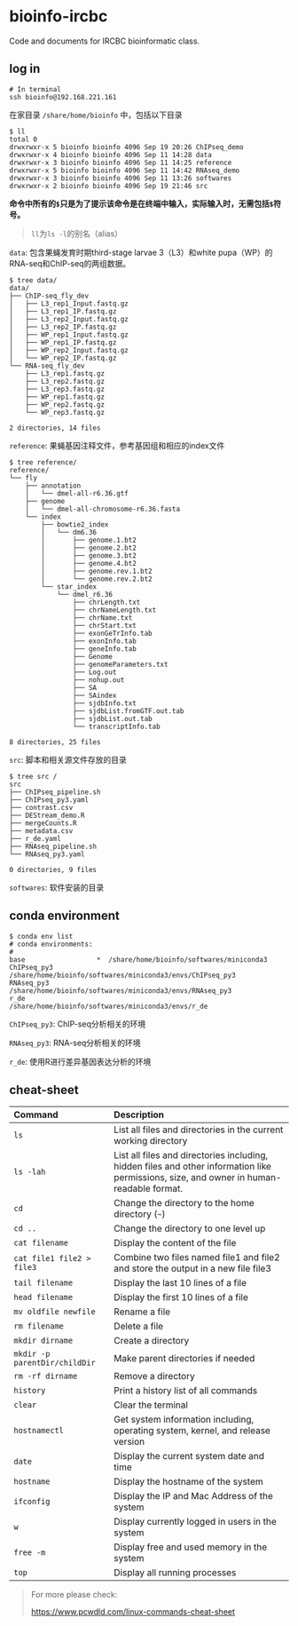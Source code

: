 # bioinfo-ircbc

Code and documents for IRCBC bioinformatic class.

## log in

```shell
# In terminal
ssh bioinfo@192.168.221.161
```

在家目录 `/share/home/bioinfo` 中，包括以下目录

```shell
$ ll
total 0
drwxrwxr-x 5 bioinfo bioinfo 4096 Sep 19 20:26 ChIPseq_demo
drwxrwxr-x 4 bioinfo bioinfo 4096 Sep 11 14:28 data
drwxrwxr-x 3 bioinfo bioinfo 4096 Sep 11 14:25 reference
drwxrwxr-x 5 bioinfo bioinfo 4096 Sep 11 14:42 RNAseq_demo
drwxrwxr-x 3 bioinfo bioinfo 4096 Sep 11 13:26 softwares
drwxrwxr-x 2 bioinfo bioinfo 4096 Sep 19 21:46 src
```

**命令中所有的`$`只是为了提示该命令是在终端中输入，实际输入时，无需包括`$`符号。**

> `ll`为`ls -l`的别名（alias）

`data`: 包含果蝇发育时期third-stage larvae 3（L3）和white pupa（WP）的RNA-seq和ChIP-seq的两组数据。

```shell
$ tree data/
data/
├── ChIP-seq_fly_dev
│   ├── L3_rep1_Input.fastq.gz
│   ├── L3_rep1_IP.fastq.gz
│   ├── L3_rep2_Input.fastq.gz
│   ├── L3_rep2_IP.fastq.gz
│   ├── WP_rep1_Input.fastq.gz
│   ├── WP_rep1_IP.fastq.gz
│   ├── WP_rep2_Input.fastq.gz
│   └── WP_rep2_IP.fastq.gz
└── RNA-seq_fly_dev
    ├── L3_rep1.fastq.gz
    ├── L3_rep2.fastq.gz
    ├── L3_rep3.fastq.gz
    ├── WP_rep1.fastq.gz
    ├── WP_rep2.fastq.gz
    └── WP_rep3.fastq.gz

2 directories, 14 files
```



`reference`: 果蝇基因注释文件，参考基因组和相应的index文件

```shell
$ tree reference/
reference/
└── fly
    ├── annotation
    │   └── dmel-all-r6.36.gtf
    ├── genome
    │   └── dmel-all-chromosome-r6.36.fasta
    └── index
        ├── bowtie2_index
        │   └── dm6.36
        │       ├── genome.1.bt2
        │       ├── genome.2.bt2
        │       ├── genome.3.bt2
        │       ├── genome.4.bt2
        │       ├── genome.rev.1.bt2
        │       └── genome.rev.2.bt2
        └── star_index
            └── dmel_r6.36
                ├── chrLength.txt
                ├── chrNameLength.txt
                ├── chrName.txt
                ├── chrStart.txt
                ├── exonGeTrInfo.tab
                ├── exonInfo.tab
                ├── geneInfo.tab
                ├── Genome
                ├── genomeParameters.txt
                ├── Log.out
                ├── nohup.out
                ├── SA
                ├── SAindex
                ├── sjdbInfo.txt
                ├── sjdbList.fromGTF.out.tab
                ├── sjdbList.out.tab
                └── transcriptInfo.tab

8 directories, 25 files
```

`src`: 脚本和相关源文件存放的目录

```shell
$ tree src /
src
├── ChIPseq_pipeline.sh
├── ChIPseq_py3.yaml
├── contrast.csv
├── DEStream_demo.R
├── mergeCounts.R
├── metadata.csv
├── r_de.yaml
├── RNAseq_pipeline.sh
└── RNAseq_py3.yaml

0 directories, 9 files
```

`softwares`: 软件安装的目录



## conda environment

```shell
$ conda env list
# conda environments:
#
base                  *  /share/home/bioinfo/softwares/miniconda3
ChIPseq_py3              /share/home/bioinfo/softwares/miniconda3/envs/ChIPseq_py3
RNAseq_py3               /share/home/bioinfo/softwares/miniconda3/envs/RNAseq_py3
r_de                     /share/home/bioinfo/softwares/miniconda3/envs/r_de
```

`ChIPseq_py3`: ChIP-seq分析相关的环境

`RNAseq_py3`: RNA-seq分析相关的环境

`r_de`: 使用R进行差异基因表达分析的环境



## cheat-sheet

| Command                       | Description                                                  |
| :---------------------------- | :----------------------------------------------------------- |
| `ls`                          | List all files and directories in the current working directory |
| `ls -lah`                     | List all files and directories including, hidden files and other information like permissions, size, and owner in human-readable format. |
| `cd`                          | Change the directory to the home directory (`~`)             |
| `cd ..`                       | Change the directory to one level up                         |
| `cat filename`                | Display the content of the file                              |
| `cat file1 file2 > file3`     | Combine two files named file1 and file2 and store the output in a new file file3 |
| `tail filename`               | Display the last 10 lines of a file                          |
| `head filename`               | Display the first 10 lines of a file                         |
| `mv oldfile newfile`          | Rename a file                                                |
| `rm filename`                 | Delete a file                                                |
| `mkdir dirname`               | Create a directory                                           |
| `mkdir -p parentDir/childDir` | Make parent directories if needed                            |
| `rm -rf dirname`              | Remove a directory                                           |
| `history`                     | Print a history list of all commands                         |
| `clear`                       | Clear the terminal                                           |
| `hostnamectl`                 | Get system information including, operating system, kernel, and release version |
| `date`                        | Display the current system date and time                     |
| `hostname`                    | Display the hostname of the system                           |
| `ifconfig`                    | Display the IP and Mac Address of the system                 |
| `w`                           | Display currently logged in users in the system              |
| `free -m`                     | Display free and used memory in the system                   |
| `top`                         | Display all running processes                                |



> For more please check: 
>
> https://www.pcwdld.com/linux-commands-cheat-sheet